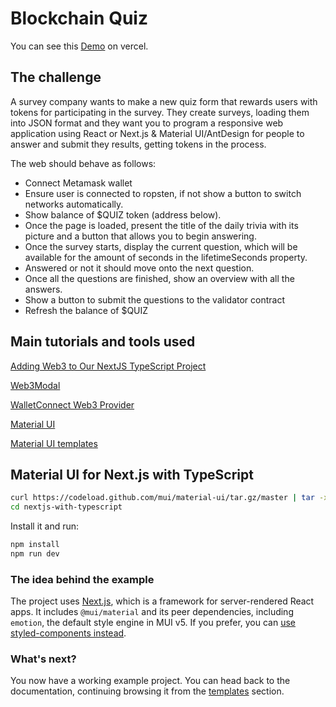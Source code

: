 # Blockchain Quiz

You can see this [Demo](https://blockchain-quiz.vercel.app/) on vercel.

## The challenge

A survey company wants to make a new quiz form that rewards users with tokens for participating in the survey.
They create surveys, loading them into JSON format and they want you to program a responsive web application using React or Next.js & Material UI/AntDesign for people to answer and submit they results, getting tokens in the process.

The web should behave as follows:

- Connect Metamask wallet
- Ensure user is connected to ropsten, if not show a button to switch networks
  automatically.
- Show balance of $QUIZ token (address below).
- Once the page is loaded, present the title of the daily trivia with its picture and
  a button that allows you to begin answering.
- Once the survey starts, display the current question, which will be available for
  the amount of seconds in the lifetimeSeconds property.
- Answered or not it should move onto the next question.
- Once all the questions are finished, show an overview with all the answers.
- Show a button to submit the questions to the validator contract
- Refresh the balance of $QUIZ

## Main tutorials and tools used

[Adding Web3 to Our NextJS TypeScript Project](https://betterprogramming.pub/adding-web3-to-our-nextjs-typescript-project-861e9ed5feaf)

[Web3Modal](https://github.com/WalletConnect/web3modal)

[WalletConnect Web3 Provider](https://www.npmjs.com/package/@walletconnect/web3-provider)

[Material UI](https://mui.com/)

[Material UI templates](https://mui.com/material-ui/getting-started/templates/)

## Material UI for Next.js with TypeScript

```sh
curl https://codeload.github.com/mui/material-ui/tar.gz/master | tar -xz --strip=2  material-ui-master/examples/nextjs-with-typescript
cd nextjs-with-typescript
```

Install it and run:

```sh
npm install
npm run dev
```

### The idea behind the example

The project uses [Next.js](https://github.com/vercel/next.js), which is a framework for server-rendered React apps.
It includes `@mui/material` and its peer dependencies, including `emotion`, the default style engine in MUI v5. If you prefer, you can [use styled-components instead](https://mui.com/material-ui/guides/interoperability/#styled-components).

### What's next?

You now have a working example project.
You can head back to the documentation, continuing browsing it from the [templates](https://mui.com/material-ui/getting-started/templates/) section.
